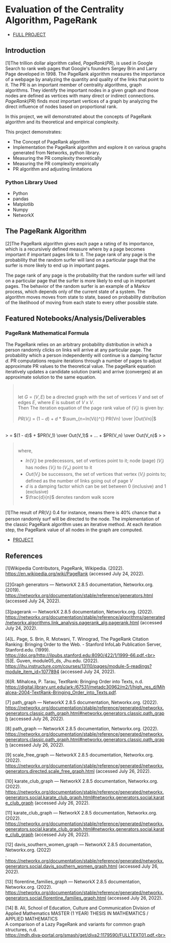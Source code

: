 # Evaluation of the Centrality Algorithm, PageRank
* [FULL PROJECT](https://github.com/ans9611/PageRank_Empirical_Analysis/moon_project_updated.ipynb)

## Introduction
[1]The trillion dollar algorithm called, $PageRank(PR)$, is used in Google Search to rank web pages that Google's founders Sergey Brin and Larry Page developed in 1998. The PageRank algorithm measures the importance of a webpage by analyzing the quantity and quality of the links that point to it. The PR is an important member of centrality algorithms, graph algorithms. They identify the important nodes in a given graph and those nodes are defined as vertices with many direct or indirect connections. $PageRank(PR)$ finds most important vertices of a graph by analyzing the direct influence of nodes based on proportional rank.

In this project, we will demonstrated about the concepts of PageRank algorithm and its theoretical and empirical complexity.

This project demonstrates:
- The Concept of PageRank algorithm
- Implementation the PageRank algorithm and explore it on various graphs generated from Networks, python library.
- Measuring the PR complexity theoretically
- Measuring the PR complexity empirically
- PR algorithm and adjusting limitations


### Python Library Used

* Python
* pandas
* Matplotlib
* Numpy
* NetworkX


## The PageRank Algorithm

[2]The PageRank algorithm gives each page a rating of its importance, which is a recursively defined measure where by a page becomes important if important pages link to it. The page rank of any page is the probability that the random surfer will land on a particular page that the surfer is more likely to end up in important pages.

The page rank of any page is the probability that the random surfer will land on a particular page that the surfer is more likely to end up in important pages. The behavior of the random surfer is an example of a Markov process, which depends only of the current state of a system. The algorithm moves moves from state to state, based on probability distribution of the likelihood of moving from each state to every other possible state. 


## Featured Notebooks/Analysis/Deliverables

### PageRank Mathematical Formula

The PageRank relies on an arbitrary probability distribution in which a person randomly clicks on links will arrive at any particular page. The probability which a person independently will continue is a damping factor $d$. PR computations require iterations through a number of pages to adjust approximate PR values to the theoretical value. The pageRank equation iteratively updates a candidate solution (rank) and arrive (converges) at an approximate solution to the same equation.

> <br>
>
> let $G = (V, E)$ be a directed graph with the set of vertices $V$ and set of edges $E$, where $E$ is subset of $V$ x $V$.
>  <br>
> Then The iteration equation of the page rank value of  $(V_i)$  is given by:
>
>$PR(V_i)$ = $(1 - d)$ + $d$ * $\sum_{n=In(Vi)}^{} PR(Vn) \over |Out(Vn)|$ <br>
<br>
> = $(1 - d)$ + $PR(V_1) \over Out(V_1)$ + ... + $PR(V_n) \over Out(V_n)$ 
>
> <br>

>   <br>
> where,
>
>- $In(V_i)$ be predecessors, set of vertices point to it; node (page) $(V_i)$ has nodes $(V_i)$ to $(V_n)$ point to it
>- $Out(V_i)$ be successors, the set of vertices that vertex $(V_i)$ points to; defined as the number of links going out of page $V$
>- $d$ is a damping factor which can be set between 0 (inclusive) and 1 (exclusive)
>- $\frac{d}{n}$ denotes random walk score
>   <br>
>   <br>

[1]The result of $PR(V_i)$ 0.4 for instance, means there is 40% chance that a person randomly surf will be directed to the node. The implementation of the classic PageRank algorithm uses an iterative method. At each iteration step, the PageRank value of all nodes in the graph are computed.


* [PROJECT](https://github.com/ans9611/PageRank_Empirical_Analysis/../../../../moon_project_updated.ipynb)

## References


[1]Wikipedia Contributors, PageRank, Wikipedia. (2022).<br> https://en.wikipedia.org/wiki/PageRank (accessed July 24, 2022).<br>
<br>
[2]Graph generators — NetworkX 2.8.5 documentation, Networkx.org. (2019).<br> https://networkx.org/documentation/stable/reference/generators.html (accessed July 24, 2022).<br>
<br>
[3]pagerank — NetworkX 2.8.5 documentation, Networkx.org. (2022).<br> https://networkx.org/documentation/stable/reference/algorithms/generated/networkx.algorithms.link_analysis.pagerank_alg.pagerank.html (accessed July 24, 2022).<br>
<br>
[4]L. Page, S. Brin, R. Motwani, T. Winograd, The PageRank Citation Ranking: Bringing Order to the Web. - Stanford InfoLab Publication Server, Stanford.edu. (1999).<br> https://doi.org/http://ilpubs.stanford.edu:8090/422/1/1999-66.pdf.<br>
<br>
[5]E. Guven, module05_ds, Jhu.edu. (2022).<br> https://jhu.instructure.com/courses/13110/pages/module-5-readings?module_item_id=1077894 (accessed July 24, 2022).<br>

[6]R. Mihalcea, P. Tarau, TextRank: Bringing Order into Texts, n.d.<br> https://digital.library.unt.edu/ark:/67531/metadc30962/m2/1/high_res_d/Mihalcea-2004-TextRank-Bringing_Order_into_Texts.pdf.

[7]
path_graph — NetworkX 2.8.5 documentation, Networkx.org. (2022).<br> https://networkx.org/documentation/stable/reference/generated/networkx.generators.classic.path_graph.html#networkx.generators.classic.path_graph (accessed July 26, 2022).<br>

[8]
path_graph — NetworkX 2.8.5 documentation, Networkx.org. (2022).<br> https://networkx.org/documentation/stable/reference/generated/networkx.generators.classic.path_graph.html#networkx.generators.classic.path_graph (accessed July 26, 2022).<br>

[9]
scale_free_graph — NetworkX 2.8.5 documentation, Networkx.org. (2022). https://networkx.org/documentation/stable/reference/generated/networkx.generators.directed.scale_free_graph.html (accessed July 26, 2022).<br>

[10]
karate_club_graph — NetworkX 2.8.5 documentation, Networkx.org. (2022).<br> https://networkx.org/documentation/stable/reference/generated/networkx.generators.social.karate_club_graph.html#networkx.generators.social.karate_club_graph (accessed July 26, 2022).<br>

[11]
karate_club_graph — NetworkX 2.8.5 documentation, Networkx.org. (2022).<br> https://networkx.org/documentation/stable/reference/generated/networkx.generators.social.karate_club_graph.html#networkx.generators.social.karate_club_graph (accessed July 26, 2022).<br>

[12]
davis_southern_women_graph — NetworkX 2.8.5 documentation, Networkx.org. (2022)<br>. https://networkx.org/documentation/stable/reference/generated/networkx.generators.social.davis_southern_women_graph.html (accessed July 26, 2022).<br>

[13]
florentine_families_graph — NetworkX 2.8.5 documentation, Networkx.org. (2022).<br> https://networkx.org/documentation/stable/reference/generated/networkx.generators.social.florentine_families_graph.html (accessed July 26, 2022).<br>

[14]
B. Ali, School of Education, Culture and Communication Division of Applied Mathematics MASTER (1 YEAR) THESIS IN MATHEMATICS / APPLIED MATHEMATICS<br> A comparison of a Lazy PageRank and variants for common graph structures, n.d.<br> https://mdh.diva-portal.org/smash/get/diva2:1179590/FULLTEXT01.pdf.<br>

    


